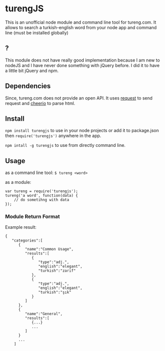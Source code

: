 # turengJS

This is an unofficial node module and command line tool for tureng.com. It allows to search a turkish-english word from your node app and command line (must be installed globally)


## ?

This module does not have really good implementation because I am new to nodeJS and I have never done something with jQuery before. I did it to have a little bit jQuery and npm.


## Dependencies

Since, tureng.com does not provide an open API. It uses [request](https://github.com/request/request) to send request and [cheerio](https://github.com/cheeriojs/cheerio) to parse html.

## Install

`npm install turengjs` to use in your node projects or add it to package.json then `require('turengjs')` anywhere in the app.


`npm intall -g turengjs` to use from directly command line.


## Usage

as a command line tool: `$ tureng <word>`

as a module:

~~~
var tureng = require('turengjs');
tureng('a word', function(data) {
    // do sometihng with data
});
~~~

### Module Return Format
Example result:
~~~
{
   "categories":[
      {
         "name":"Common Usage",
         "results":[
            {
               "type":"adj.",
               "english":"elegant",
               "turkish":"zarif"
            },
            {
               "type":"adj.",
               "english":"elegant",
               "turkish":"şık"
            }
         ]
      },
      {
         "name":"General",
         "results":[
            {...}
            ...
         ]
      }
      ...
    ] 
~~~



